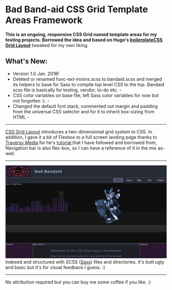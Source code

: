# Bad Band-aid CSS Grid Template Areas Framework

**This is an ongoing, responsive CSS Grid named template areas for my testing projects. Borrowed the idea and based on Hugo's  [boilerplateCSS Grid Layout](https://github.com/HugoGiraudel/sass-boilerplate)** tweaked for my own liking.
## What's New:
- Version 1.0 Jan. 2018!
- Deleted or renamed func-ext-mixins.scss to bandaid.scss and merged its helpers to base for Sass to compile top level CSS to the top. Bandaid scss file is basically for testing, vendor, to-do etc. -
- CSS color variables on base file, left Sass color variables for now but not forgotten :). -
- Changed the default font stack, commented out margin and padding from the universal CSS selector and for it to inherit box-sizing from HTML -
***
 [CSS Grid Layout](https://developer.mozilla.org/en-US/docs/Web/CSS/CSS_Grid_Layout/Basic_Concepts_of_Grid_Layout) introduces a two-dimensional grid system to CSS. In addition, I gave it a bit of Flexbox to a full screen landing page thanks to [Traversy Media](https://www.youtube.com/channel/UC29ju8bIPH5as8OGnQzwJyA) for he's [tutorial ](https://www.youtube.com/watch?v=oRmQN244Ir0) that I have followed and borrowed from, Navigation bar is also flex-box, so I can have a reference of it in the mix as-well.
***
![Framework Snapshot](preview.jpg  "Thee Grid Yard Framework")
Indexed and structured with SCSS ([Sass](http://sass-lang.com/)) files and directories. It's butt ugly and basic but it's for visual feedback I guess. :)


***
No attribution required but you can buy me some coffee if you like. :)
